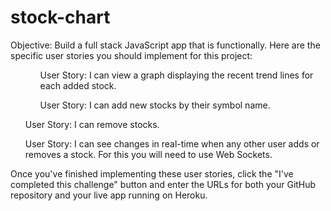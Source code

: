 # stock-chart
Objective: Build a full stack JavaScript app that is functionally.
Here are the specific user stories you should implement for this project:
<ol> <ul>User Story: I can view a graph displaying the recent trend lines for each added stock.</ol>
 <ol> <ul>User Story: I can add new stocks by their symbol name.</ul></ol>
  <ol>User Story: I can remove stocks.</ol>
<ol>User Story: I can see changes in real-time when any other user adds or removes a stock. For this you will need to use Web Sockets.</ol></li>
Once you've finished implementing these user stories, click the "I've completed this challenge" button and enter the URLs for both your GitHub repository and your live app running on Heroku.
